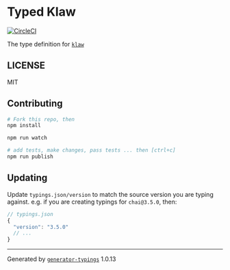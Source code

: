 # Typed Klaw
[![CircleCI](https://circleci.com/gh/effervescentia/typed-klaw.svg?style=svg)](https://circleci.com/gh/effervescentia/typed-klaw)

The type definition for [`klaw`](https://github.com/jprichardson/node-klaw.git)

## LICENSE

MIT

## Contributing

```sh
# Fork this repo, then
npm install

npm run watch

# add tests, make changes, pass tests ... then [ctrl+c]
npm run publish
```

## Updating

Update `typings.json/version` to match the source version you are typing against.
e.g. if you are creating typings for `chai@3.5.0`, then:

```js
// typings.json
{
  "version": "3.5.0"
  // ...
}
```

----

Generated by [`generator-typings`](https://github.com/typings/generator-typings) 1.0.13
